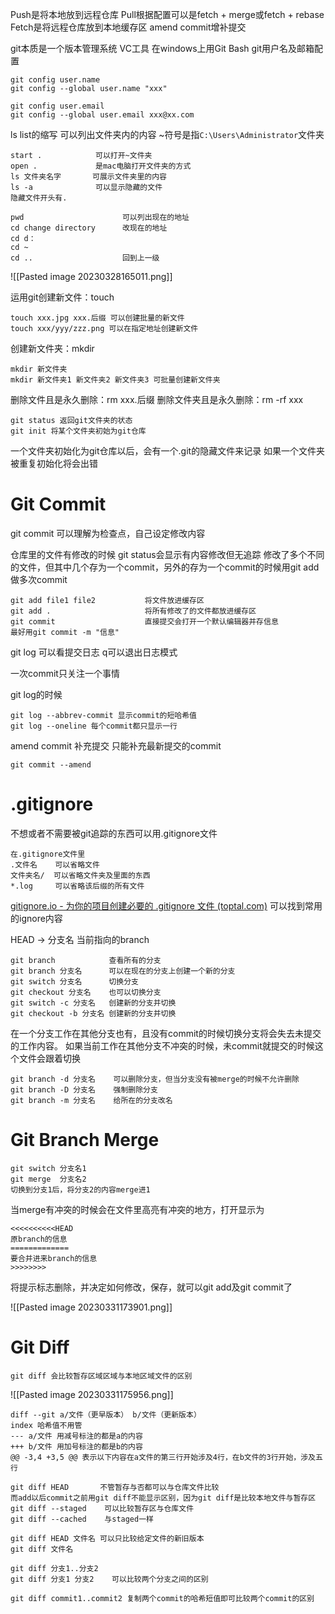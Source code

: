 Push是将本地放到远程仓库
Pull根据配置可以是fetch + merge或fetch + rebase
Fetch是将远程仓库放到本地缓存区
amend commit增补提交

git本质是一个版本管理系统 VC工具
在windows上用Git Bash
git用户名及邮箱配置

```
git config user.name
git config --global user.name "xxx"

git config user.email
git config --global user.email xxx@xx.com
```

ls list的缩写 可以列出文件夹内的内容
~符号是指`C:\Users\Administrator`文件夹
```
start .            可以打开~文件夹
open .             是mac电脑打开文件夹的方式
ls 文件夹名字       可展示文件夹里的内容
ls -a              可以显示隐藏的文件
隐藏文件开头有.

pwd                      可以列出现在的地址
cd change directory      改现在的地址
cd d：
cd ~
cd ..                    回到上一级
```

![[Pasted image 20230328165011.png]]

运用git创建新文件：touch
```
touch xxx.jpg xxx.后缀 可以创建批量的新文件
touch xxx/yyy/zzz.png 可以在指定地址创建新文件
```

创建新文件夹：mkdir
```
mkdir 新文件夹
mkdir 新文件夹1 新文件夹2 新文件夹3 可批量创建新文件夹
```

删除文件且是永久删除：rm xxx.后缀
删除文件夹且是永久删除：rm -rf xxx

```
git status 返回git文件夹的状态
git init 将某个文件夹初始为git仓库
```

一个文件夹初始化为git仓库以后，会有一个.git的隐藏文件来记录
如果一个文件夹被重复初始化将会出错

# Git Commit

git commit 可以理解为检查点，自己设定修改内容

仓库里的文件有修改的时候 git status会显示有内容修改但无追踪
修改了多个不同的文件，但其中几个存为一个commit，另外的存为一个commit的时候用git add 做多次commit

```
git add file1 file2           将文件放进缓存区
git add .                     将所有修改了的文件都放进缓存区
git commit                    直接提交会打开一个默认编辑器并存信息
最好用git commit -m "信息"
```

git log 可以看提交日志
q可以退出日志模式

一次commit只关注一个事情

git log的时候
```
git log --abbrev-commit 显示commit的短哈希值
git log --oneline 每个commit都只显示一行
```

amend commit 补充提交 只能补充最新提交的commit
```
git commit --amend
```

# .gitignore


不想或者不需要被git追踪的东西可以用.gitignore文件
```
在.gitignore文件里
.文件名    可以省略文件
文件夹名/  可以省略文件夹及里面的东西
*.log     可以省略该后缀的所有文件
```
[gitignore.io - 为你的项目创建必要的 .gitignore 文件 (toptal.com)](https://www.toptal.com/developers/gitignore/)
可以找到常用的ignore内容

HEAD -> 分支名 当前指向的branch

```
git branch            查看所有的分支
git branch 分支名      可以在现在的分支上创建一个新的分支
git switch 分支名      切换分支
git checkout 分支名    也可以切换分支
git switch -c 分支名   创建新的分支并切换
git checkout -b 分支名 创建新的分支并切换
```

在一个分支工作在其他分支也有，且没有commit的时候切换分支将会失去未提交的工作内容。
如果当前工作在其他分支不冲突的时候，未commit就提交的时候这个文件会跟着切换

```
git branch -d 分支名    可以删除分支，但当分支没有被merge的时候不允许删除
git branch -D 分支名    强制删除分支
git branch -m 分支名    给所在的分支改名
```

# Git Branch Merge

```
git switch 分支名1
git merge  分支名2
切换到分支1后，将分支2的内容merge进1
```

当merge有冲突的时候会在文件里高亮有冲突的地方，打开显示为

```
<<<<<<<<<<HEAD
原branch的信息
=============
要合并进来branch的信息
>>>>>>>>
```

将提示标志删除，并决定如何修改，保存，就可以git add及git commit了

![[Pasted image 20230331173901.png]]

# Git Diff

```
git diff 会比较暂存区域区域与本地区域文件的区别
```
![[Pasted image 20230331175956.png]]

```
diff --git a/文件（更早版本） b/文件（更新版本）
index 哈希值不用管
--- a/文件 用减号标注的都是a的内容
+++ b/文件 用加号标注的都是b的内容
@@ -3,4 +3,5 @@ 表示以下内容在a文件的第三行开始涉及4行，在b文件的3行开始，涉及五行
```

```
git diff HEAD       不管暂存与否都可以与仓库文件比较
而add以后commit之前用git diff不能显示区别，因为git diff是比较本地文件与暂存区
git diff --staged    可以比较暂存区与仓库文件
git diff --cached    与staged一样

git diff HEAD 文件名 可以只比较给定文件的新旧版本
git diff 文件名

git diff 分支1..分支2
git diff 分支1 分支2    可以比较两个分支之间的区别

git diff commit1..commit2 复制两个commit的哈希短值即可比较两个commit的区别
```